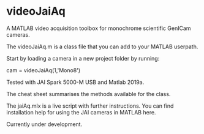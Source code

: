 # videoJaiAq
A MATLAB video acquisition toolbox for monochrome scientific GenICam cameras.

The videoJaiAq.m is a class file that you can add to your MATLAB userpath.

Start by loading a camera in a new project folder by running:

cam = videoJaiAq(1,'Mono8')

Tested with JAI Spark 5000-M USB and Matlab 2019a. 

The cheat sheet summarises the methods available for the class.

The jaiAq.mlx is a live script with further instructions. You can find installation help for using the JAI cameras in MATLAB here.

Currently under development.
